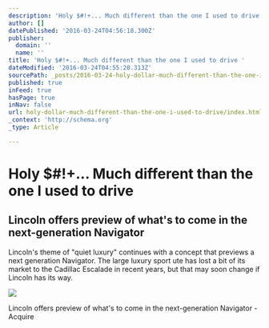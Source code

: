 ```yaml
---
description: 'Holy $#!+... Much different than the one I used to drive'
author: []
datePublished: '2016-03-24T04:56:18.300Z'
publisher:
  domain: ''
  name: ''
title: 'Holy $#!+... Much different than the one I used to drive '
dateModified: '2016-03-24T04:55:20.313Z'
sourcePath: _posts/2016-03-24-holy-dollar-much-different-than-the-one-i-used-to-drive.md
published: true
inFeed: true
hasPage: true
inNav: false
url: holy-dollar-much-different-than-the-one-i-used-to-drive/index.html
_context: 'http://schema.org'
_type: Article

---
```

# Holy $\#!+... Much different than the one I used to drive 

<article style=""><h1>Lincoln offers preview of what's to come in the next-generation Navigator</h1><p>Lincoln's theme of "quiet luxury" continues with a concept that previews a next generation Navigator. The large luxury sport ute has lost a bit of its market to the Cadillac Escalade in recent years, but that may soon change if Lincoln has its way.</p><img src="http://a3.files.acquiremag.com/image/upload/c_fit,cs_srgb,dpr_1.0,h_1200,q_80,w_1200/MTM3NDQ2Nzg0ODA4MTk5NTk3.jpg" /></article>

Lincoln offers preview of what's to come in the next-generation Navigator - Acquire